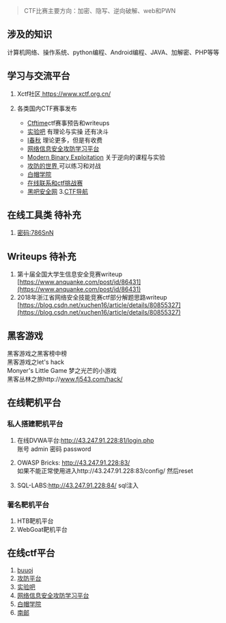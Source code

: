 >CTF比赛主要方向：加密、隐写、逆向破解、web和PWN

## 涉及的知识
计算机网络、操作系统、python编程、Android编程、JAVA、加解密、PHP等等

## 学习与交流平台
1. Xctf社区[ https://www.xctf.org.cn/ ](https://www.xctf.org.cn/)

2. 各类国内CTF赛事发布
    + [Ctftime](https://ctftime.org/ )ctf赛事预告和writeups  
    + [实验吧](www.shiyanbar.com/courses)  有理论与实操 还有决斗  
    + [ I春秋](https://www.ichunqiu.com/)   理论更多，但是有收费  
    + [网络信息安全攻防学习平台](http://hackinglab.cn/index.php)
    + [ Modern Binary Exploitation](https://github.com/RPISEC/MBE )  关于逆向的课程与实验
    + [攻防的世界 ]( https://adworld.xctf.org.cn/)  可以练习和对战
    + [白帽学院]( http://www.baimaoxueyuan.com/ )
    + [在线联系和ctf挑战赛](https://ctf.bugku.com/)
    + [黑吧安全网](http://www.myhack58.com/)
3.[CTF导航](https://ctf.gs/)
          
## 在线工具类 待补充  
1. [密码:786SnN](https://www.fageka.com/Home/Index/tiqu.html?id=H20190713102948lXAqF51670)

## Writeups  待补充
1. 第十届全国大学生信息安全竞赛writeup [https://www.anquanke.com/post/id/86431](https://www.anquanke.com/post/id/86431)
2. 2018年浙江省网络安全技能竞赛ctf部分解题思路writeup  
[https://blog.csdn.net/xuchen16/article/details/80855327](https://blog.csdn.net/xuchen16/article/details/80855327)

## 黑客游戏

黑客游戏之黑客榜中榜  
黑客游戏之let's hack  
Monyer's Little Game 梦之光芒的小游戏  
黑客丛林之旅http://www.fj543.com/hack/

## 在线靶机平台
### 私人搭建靶机平台
1. 在线DVWA平台:http://43.247.91.228:81/login.php  
账号 admin
密码 password
2. OWASP Bricks: http://43.247.91.228:83/  
如果不能正常使用进入http://43.247.91.228:83/config/ 然后reset

3. SQL-LABS:http://43.247.91.228:84/
   sql注入
   
### 著名靶机平台
1. HTB靶机平台
2. WebGoat靶机平台


## 在线ctf平台

1. [buuoj](https://buuoj.cn/)
2. [攻防平台](https://adworld.xctf.org.cn/)
3. [实验吧](http://www.shiyanbar.com)
4. [网络信息安全攻防学习平台](http://hackinglab.cn/index.php)
5. [白帽学院]( http://www.baimaoxueyuan.com/ )
6. [南邮](https://cgctf.nuptsast.com/login)

```{.python .input}

```
